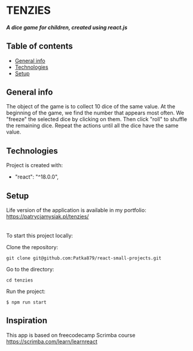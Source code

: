 # TENZIES
##### A dice game for children, created using react.js
## Table of contents
* [General info](#general-info)
* [Technologies](#technologies)
* [Setup](#setup)
## General info
The object of the game is to collect 10 dice of the same value. At the beginning of the game, we find the number that appears most often. We "freeze" the selected dice by clicking on them. Then click "roll" to shuffle the remaining dice. Repeat the actions until all the dice have the same value.
## Technologies
Project is created with:
* "react": "^18.0.0",
## Setup 
Life version of the application is available in my portfolio: https://patrycjamysiak.pl/tenzies/
<br><br><br>
To start this project locally:

Clone the repository:
```
git clone git@github.com:Patka879/react-small-projects.git
```
Go to the directory:
```
cd tenzies
```
Run the project:
```
$ npm run start
```
## Inspiration
This app is based on freecodecamp Scrimba course https://scrimba.com/learn/learnreact

